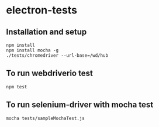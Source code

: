 # electron-tests

## Installation and setup

```
npm install
npm install mocha -g
./tests/chromedriver --url-base=/wd/hub
```


## To run webdriverio test

```
npm test
```

## To run selenium-driver with mocha test

```
mocha tests/sampleMochaTest.js
```
